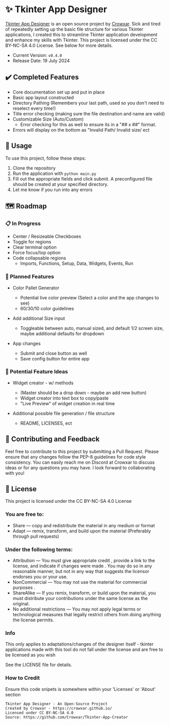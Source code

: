 # ✨ Tkinter App Designer

[Tkinter App Designer](https://github.com/Crowxar/Tkinter-App-Creator) is an open source project by [Crowxar](https://crowxar.github.io/). Sick and tired of repeatedly setting up the basic file structure for various Tkinter applications, I created this to streamline Tkinter application development and enhance my skills with Tkinter. This project is licensed under the CC BY-NC-SA 4.0 License. See below for more details.

- Current Version: `v0.4.0`
- Release Date: 19 July 2024

## ✔️ Completed Features
- Core documentation set up and put in place
- Basic app layout constructed
- Directory Pathing (Remembers your last path, used so you don't need to reselect every time!)
- Title error checking (making sure the file destination and name are valid)
- Customizable Size (Auto/Custom)
  - Error checking for this as well to ensure its in a "## x ##" format. 
- Errors will display on the bottom as "Invalid Path/ Invalid size/ ect

## 📖 Usage 

To use this project, follow these steps:
1. Clone the repository
2. Run the application with `python main.py`
3. Fill out the appropriate fields and click submit. A preconfigured file should be created at your specified directory. 
4. Let me know if you run into any errors


## 🗺️ Roadmap

### 📋 In Progress
- Center / Resizeable Checkboxes
- Toggle for regions
- Clear terminal option
- Force focus/top option
- Code collapsable regions
    - Imports, Functions, Setup, Data, Widgets, Events, Run

### 📅 Planned Features

- Color Pallet Generator
    - Potential live color preview (Select a color and the app changes to see)
    - 60/30/10 color guidelines

- Add additional Size input
    - Toggleable between auto, manual sized, and default 1/2 screen size, maybe additional defaults for dropdown

- App changes
    - Submit and close button as well
    - Save config button for entire app
### 💭 Potential Feature Ideas

- Widget creator - w/ methods
    - (Master should be a drop down - maybe an add new button)
    - Widget creator into text box to copy/paste
    - "Live Preview" of widget creation in real time

- Additional possible file generation / file structure
    - README, LICENSES, ect

## 👥 Contributing and Feedback

Feel free to contribute to this project by submitting a Pull Request. Please ensure that any changes follow the PEP-8 guidelines for code style consistency. You can easily reach me on Discord at Crowxar to discuss ideas or for any questions you may have. I look forward to collaborating with you!

## 📄 License

This project is licensed under the CC BY-NC-SA 4.0 License
### You are free to:
- Share — copy and redistribute the material in any medium or format
- Adapt — remix, transform, and build upon the material (Preferably through pull requests)

### Under the following terms:
- Attribution — You must give appropriate credit , provide a link to the license, and indicate if changes were made . You may do so in any reasonable manner, but not in any way that suggests the licensor endorses you or your use.
- NonCommercial — You may not use the material for commercial purposes .
- ShareAlike — If you remix, transform, or build upon the material, you must distribute your contributions under the same license as the original.
- No additional restrictions — You may not apply legal terms or technological measures that legally restrict others from doing anything the license permits.

### Info
This only applies to adaptations/changes of the designer itself - tkinter applications made with this tool do not fall under the license and are free to be licensed as you wish

See the LICENSE file for details.

### How to Credit
Ensure this code snipets is somewhere within your 'Licenses' or 'About' section

```
Tkinter App Designer - An Open-Source Project
Created by Crowxar - https://crowxar.github.io/
Licensed under CC BY-NC-SA 4.0
Source: https://github.com/Crowxar/Tkinter-App-Creator
```